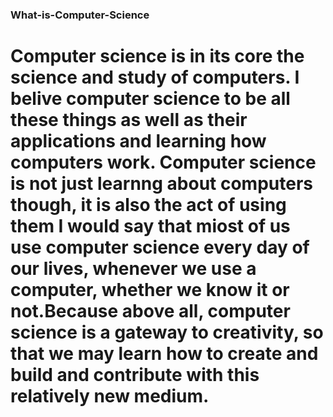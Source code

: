 ### What-is-Computer-Science
# Computer science is in its core the science and study of computers. I belive computer science to be all these things as well as their applications and learning how computers work. Computer science is not just learnng about computers though, it is also the act of using them I would say that miost of us use computer science every day of our lives, whenever we use a computer, whether we know it or not.Because above all, computer science is a gateway to creativity, so that we may learn how to create and build and contribute with this relatively new medium.
